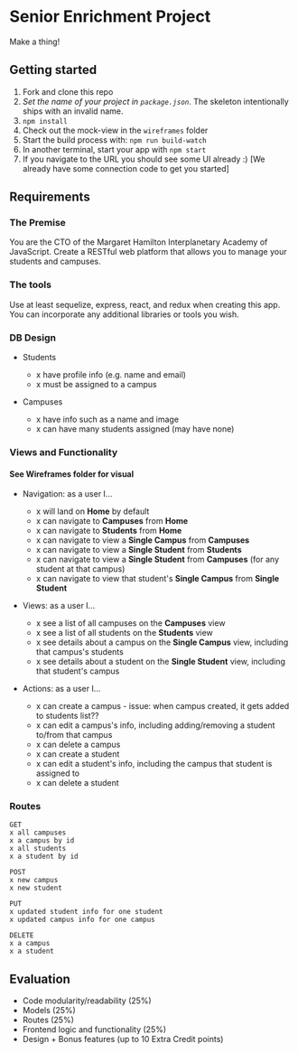 # Senior Enrichment Project

Make a thing!

## Getting started

1. Fork and clone this repo
2. *Set the name of your project in `package.json`*. The skeleton intentionally ships with an invalid name.
3. `npm install`
4. Check out the mock-view in the `wireframes` folder
5. Start the build process with: `npm run build-watch`
6. In another terminal, start your app with `npm start`
7. If you navigate to the URL you should see some UI already :) [We already have some connection code to get you started]

## Requirements

### The Premise

You are the CTO of the Margaret Hamilton Interplanetary Academy of JavaScript. Create a RESTful web platform that allows you to manage your students and campuses.

### The tools

Use at least sequelize, express, react, and redux when creating this app. You can incorporate any additional libraries or tools you wish.

### DB Design

- Students
  * x have profile info (e.g. name and email)
  * x must be assigned to a campus

- Campuses
  * x have info such as a name and image
  * x can have many students assigned (may have none)

### Views and Functionality
#### See Wireframes folder for visual

- Navigation: as a user I...
  * x will land on **Home** by default
  * x can navigate to **Campuses** from **Home**
  * x can navigate to **Students** from **Home**
  * x can navigate to view a **Single Campus** from **Campuses**
  * x can navigate to view a **Single Student** from **Students**
  * x can navigate to view a **Single Student** from **Campuses** (for any student at that campus)
  * x can navigate to view that student's **Single Campus** from **Single Student**

- Views: as a user I...
  * x see a list of all campuses on the **Campuses** view
  * x see a list of all students on the **Students** view
  * x see details about a campus on the **Single Campus** view, including that campus's students
  * x see details about a student on the **Single Student** view, including that student's campus

- Actions: as a user I...
  * x can create a campus - issue: when campus created, it gets added to students list??
  * x can edit a campus's info, including adding/removing a student to/from that campus
  * x can delete a campus
  * x can create a student
  * x can edit a student's info, including the campus that student is assigned to
  * x can delete a student

### Routes

```
GET
x all campuses
x a campus by id
x all students
x a student by id
```

```
POST
x new campus
x new student
```

```
PUT
x updated student info for one student
x updated campus info for one campus
```

```
DELETE
x a campus
x a student
```

## Evaluation

- Code modularity/readability (25%)
- Models (25%)
- Routes (25%)
- Frontend logic and functionality (25%)
- Design + Bonus features (up to 10 Extra Credit points)
